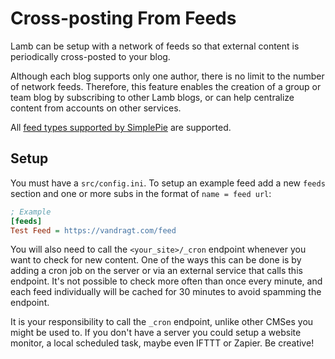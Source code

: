 # Cross-posting From Feeds

Lamb can be setup with a network of feeds so that external content is periodically cross-posted to your blog.

Although each blog supports only one author, there is no limit to the number of network feeds. Therefore, this feature
enables the creation of a group or team blog by subscribing to other Lamb blogs, or can help centralize content
from accounts on other services.

All [feed types supported by SimplePie](https://www.simplepie.org/wiki/faq/what_versions_of_rss_or_atom_do_you_support)
are supported.

## Setup

You must have a `src/config.ini`. To setup an example feed add a new `feeds` section and one or more subs
in the format of `name = feed url`:

```ini
; Example 
[feeds]
Test Feed = https://vandragt.com/feed
```

You will also need to call the `<your_site>/_cron` endpoint whenever you want to check for new content. One of the ways
this can be done is by adding a cron job on the server or via an external service that calls this endpoint.
It's not possible to check more often than once every minute, and each feed individually will be cached for 30 minutes
to avoid spamming the endpoint.

It is your responsibility to call the `_cron` endpoint, unlike other CMSes you might be used to. If you don't have a
server you could setup a website monitor, a local scheduled task, maybe even IFTTT or Zapier. Be creative!
